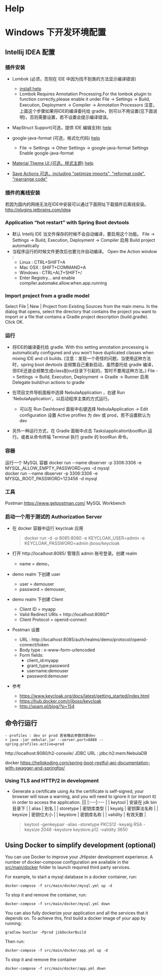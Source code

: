 # Help

# Windows 下开发环境配置

## Intellij IDEA 配置

### 插件安装
* Lombok (必须，否则在 IDE 中因为找不到类的方法显示编译错误)
    - [install help](https://projectlombok.org/setup/intellij)
    - Lombok Requires Annotation Processing.For the lombok plugin to function correctly,please enable it under 
File -> Settings -> Build, Execution, Deployment -> Compiler -> Annotation Processors
    注意，上面这个步骤如果将IDE的编译委托给 gradle，则可以不用设置(见下面说明)，否则需要设置，若不设置会提示编译错误。
    
* MapStruct Support(可选，提供 IDE 编辑支持) [help](http://mapstruct.org/documentation/ide-support/) 

* google-java-format (可选，格式化代码) [help](https://github.com/google/google-java-format) 
    - File -> Settings -> Other Settings -> google-java-format Settings Enable google-java-format
* [Material Theme UI (可选，样式主题)](https://plugins.jetbrains.com/plugin/8006-material-theme-ui) [help](https://www.material-theme.com/docs/introduction/)

* [Save Actions 可选，including "optimize imports", "reformat code", "rearrange code"](https://plugins.jetbrains.com/plugin/7642-save-actions)

### 插件的离线安装
若因为国内的网络无法在IDE中安装可以通过下面网址下载插件后离线安装。
http://plugins.jetbrains.com/idea

### Application “hot restart” with Spring Boot devtools
* 默认 Intellij IDE 当文件保存的时候不会自动编译，要启用这个功能。
    File -> Settings -> Build, Execution, Deployment -> Compiler 启用 Build project automatically
* 当程序运行的时候文件更改后也要允许自动编译。
     Open the Action window :
    - Linux : CTRL+SHIFT+A
    - Mac OSX : SHIFT+COMMAND+A
    - Windows : CTRL+ALT+SHIFT+/
    - Enter Registry... and enable compiler.automake.allow.when.app.running
 
### Import project from a gradle model

Select File | New | Project from Existing Sources from the main menu.
In the dialog that opens, select the directory that contains the project you want to import or a file that contains a Gradle project description (build.gradle). Click OK.
    
### 运行

* 将IDE的编译委托给 gradle.
With this setting annotation processing is automatically configured and you won’t have duplicated classes when mixing IDE and cli builds.
(注意：发现一个奇怪的问题，当使用这种方法时，spring boot devtools 会频繁自己重新启动，虽然委托给 gradle 编译，但IDE还是会频繁生成class到out目录下引起的，暂时不要用这种方法。)
    File -> Settings -> Build, Execution, Deployment -> Gradle -> Runner 
    启用 Delegate build/run actions to gradle
    
* 在项目文件导航面板中选择 NebulaApplication ，右键 Run 'NebulaApplication'。以启动程序主类的方式运行。 
    - 可以在 Run Dashboard 面板中右键选择 NebulaApplication -> Edit configuration 设置 Active profiles 为 dev 或 prod，若不设置默认为 dev  
    
* 另外一种运行方式，在 Gradle 面板中点击 Tasks\application\bootRun 运行。或者从命令终端 Terminal 执行 gradle 的 bootRun 命令。   

### 容器

运行一个 MySQL 容器
docker run --name dbserver -p 3306:3306 -e MYSQL_ALLOW_EMPTY_PASSWORD=yes -d mysql  
docker run --name dbserver -p 3306:3306 -e MYSQL_ROOT_PASSWORD=123456 -d mysql 
### 工具

Postman https://www.getpostman.com/
MySQL Workbench 

### 启动一个用于测试的 Authorization Server

- 在 docker 容器中运行 keycloak 应用

    > docker run -d -p 8085:8080 -e KEYCLOAK_USER=admin -e KEYCLOAK_PASSWORD=admin jboss/keycloak

- 打开 http://localhost:8085/ 管理员 admin 账号登录。创建 realm 
    - name = demo，
- demo realm 下创建 user
    - user = demouser 
    - password = demouser,
- demo realm 下创建 Client
   - Client ID = myapp
   - Valid Redirect URIs = http://localhost:8080/* 
   - Client Protocol = openid-connect  

- Postman 设置
    - URL : http://localhost:8085/auth/realms/demo/protocol/openid-connect/token
    - Body type : x-www-form-urlencoded
    - Form fields: 
        - client_id:myapp
        - grant_type:password
        - username:demouser
        - password:demouser
- 参考
    - https://www.keycloak.org/docs/latest/getting_started/index.html 
    - https://hub.docker.com/r/jboss/keycloak
    - http://xpam.pl/blog/?p=154
    
    
## 命令行运行

    - profiles : dev or prod 若省略此参数则是dev
    > java -jar nebular.jar --server.port=8888 --spring.profiles.active=prod


http://localhost:8080/h2-console/
JDBC URL : jdbc:h2:mem:NebulaDB


docker 
https://hellokoding.com/spring-boot-restful-api-documentation-with-swagger-and-springfox/


### Using TLS and HTTP/2 in development

- Generate a certificate using
As the certificate is self-signed, your browser will issue a warning, and you will need to ignore it (or import it) in order to access the application.
    |||
    |:---|:--- |
    | keytool | 安装在 jdk bin 目录下 |
    | alias | 别名 |
    | storetype | 密钥库类型 |
    | keyalg | 密钥算法名称 |
    | keysize | 密钥位大小 |
    | keystore | 密钥库名称 |
    | validity | 有效天数 |
 
    > keytool -genkeypair -alias <your-application> -storetype PKCS12 -keyalg RSA -keysize 2048 -keystore keystore.p12 -validity 3650
    
    
    
## Using Docker to simplify development (optional)

You can use Docker to improve your JHipster development experience. A number of docker-compose configuration are available in the [src/main/docker](src/main/docker) folder to launch required third party services.

For example, to start a mysql database in a docker container, run:

    docker-compose -f src/main/docker/mysql.yml up -d

To stop it and remove the container, run:

    docker-compose -f src/main/docker/mysql.yml down

You can also fully dockerize your application and all the services that it depends on.
To achieve this, first build a docker image of your app by running:

    gradlew bootJar -Pprod jibDockerBuild

Then run:

    docker-compose -f src/main/docker/app.yml up -d

To stop it and remove the container

    docker-compose -f src/main/docker/app.yml down